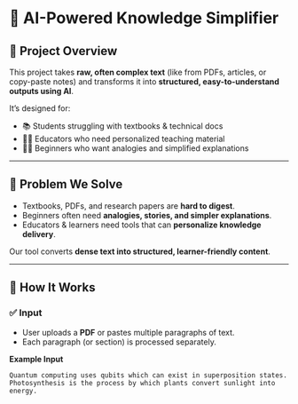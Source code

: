# 📖 AI-Powered Knowledge Simplifier

## 🌟 Project Overview
This project takes **raw, often complex text** (like from PDFs, articles, or copy-paste notes) and transforms it into **structured, easy-to-understand outputs using AI**.  

It’s designed for:
- 📚 Students struggling with textbooks & technical docs  
- 👩‍🏫 Educators who need personalized teaching material  
- 🧑‍💻 Beginners who want analogies and simplified explanations  

---

## 🧩 Problem We Solve
- Textbooks, PDFs, and research papers are **hard to digest**.  
- Beginners often need **analogies, stories, and simpler explanations**.  
- Educators & learners need tools that can **personalize knowledge delivery**.  

Our tool converts **dense text into structured, learner-friendly content**.  

---

## 🔹 How It Works

### ✅ Input
- User uploads a **PDF** or pastes multiple paragraphs of text.  
- Each paragraph (or section) is processed separately.  

**Example Input**  
```text
Quantum computing uses qubits which can exist in superposition states.
Photosynthesis is the process by which plants convert sunlight into energy.

